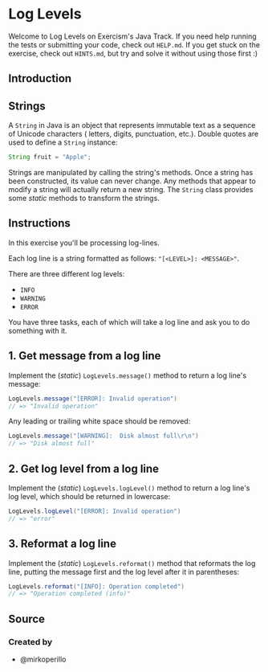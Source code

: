 # Log Levels

Welcome to Log Levels on Exercism's Java Track.
If you need help running the tests or submitting your code, check out `HELP.md`.
If you get stuck on the exercise, check out `HINTS.md`, but try and solve it without using those
first :)

## Introduction

## Strings

A `String` in Java is an object that represents immutable text as a sequence of Unicode characters (
letters, digits, punctuation, etc.).
Double quotes are used to define a `String` instance:

```java
String fruit = "Apple";
```

Strings are manipulated by calling the string's methods.
Once a string has been constructed, its value can never change.
Any methods that appear to modify a string will actually return a new string.
The `String` class provides some _static_ methods to transform the strings.

## Instructions

In this exercise you'll be processing log-lines.

Each log line is a string formatted as follows: `"[<LEVEL>]: <MESSAGE>"`.

There are three different log levels:

- `INFO`
- `WARNING`
- `ERROR`

You have three tasks, each of which will take a log line and ask you to do something with it.

## 1. Get message from a log line

Implement the (_static_) `LogLevels.message()` method to return a log line's message:

```java
LogLevels.message("[ERROR]: Invalid operation")
// => "Invalid operation"
```

Any leading or trailing white space should be removed:

```java
LogLevels.message("[WARNING]:  Disk almost full\r\n")
// => "Disk almost full"
```

## 2. Get log level from a log line

Implement the (_static_) `LogLevels.logLevel()` method to return a log line's log level, which
should be returned in lowercase:

```java
LogLevels.logLevel("[ERROR]: Invalid operation")
// => "error"
```

## 3. Reformat a log line

Implement the (_static_) `LogLevels.reformat()` method that reformats the log line, putting the
message first and the log level after it in parentheses:

```java
LogLevels.reformat("[INFO]: Operation completed")
// => "Operation completed (info)"
```

## Source

### Created by

- @mirkoperillo
